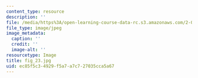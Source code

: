 ```yaml
---
content_type: resource
description: ''
file: /media/https%3A/open-learning-course-data-rc.s3.amazonaws.com/2-007-design-and-manufacturing-i-spring-2009/ec85f5c34929f5a7a7c727035cca5a67_fig_23.jpg
file_type: image/jpeg
image_metadata:
  caption: ''
  credit: ''
  image-alt: ''
resourcetype: Image
title: fig_23.jpg
uid: ec85f5c3-4929-f5a7-a7c7-27035cca5a67
---
```

